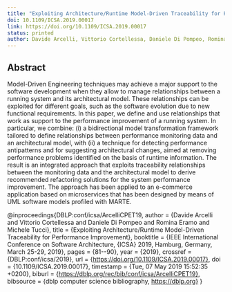 ```yaml
--- 
title: "Exploiting Architecture/Runtime Model-Driven Traceability for Performance Improvement"
doi: 10.1109/ICSA.2019.00017 
link: https://doi.org/10.1109/ICSA.2019.00017
status: printed
author: Davide Arcelli, Vittorio Cortellessa, Daniele Di Pompeo, Romina Eramo, Michele Tucci
---
```

## Abstract 
Model-Driven Engineering techniques may achieve a major support to the software development when they allow to manage relationships between a running system and its architectural model. These relationships can be exploited for different goals, such as the software evolution due to new functional requirements. In this paper, we define and use relationships that work as support to the performance improvement of a running system. In particular, we combine: (i) a bidirectional model transformation framework tailored to define relationships between performance monitoring data and an architectural model, with (ii) a technique for detecting performance antipatterns and for suggesting architectural changes, aimed at removing performance problems identified on the basis of runtime information. The result is an integrated approach that exploits traceability relationships between the monitoring data and the architectural model to derive recommended refactoring solutions for the system performance improvement. The approach has been applied to an e-commerce application based on microservices that has been designed by means of UML software models profiled with MARTE.

@inproceedings{DBLP:conf/icsa/ArcelliCPET19,
  author    = {Davide Arcelli and
               Vittorio Cortellessa and
               Daniele Di Pompeo and
               Romina Eramo and
               Michele Tucci},
  title     = {Exploiting Architecture/Runtime Model-Driven Traceability for Performance
               Improvement},
  booktitle = {IEEE International Conference on Software Architecture, {ICSA} 2019,
               Hamburg, Germany, March 25-29, 2019},
  pages     = {81--90},
  year      = {2019},
  crossref  = {DBLP:conf/icsa/2019},
  url       = {https://doi.org/10.1109/ICSA.2019.00017},
  doi       = {10.1109/ICSA.2019.00017},
  timestamp = {Tue, 07 May 2019 15:52:35 +0200},
  biburl    = {https://dblp.org/rec/bib/conf/icsa/ArcelliCPET19},
  bibsource = {dblp computer science bibliography, https://dblp.org}
}
